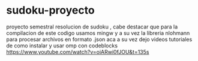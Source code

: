 # sudoku-proyecto
proyecto semestral resolucion de sudoku , cabe destacar que para la compilacion de este codigo usamos mingw y a su vez la libreria nlohmann para procesar archivos en formato .json aca a su vez dejo videos tutoriales de como instalar y usar omp con codeblocks https://www.youtube.com/watch?v=oiARwi0fJOU&t=135s
